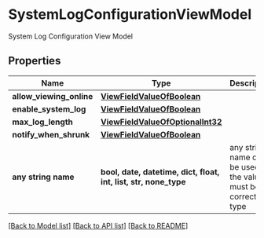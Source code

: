 # SystemLogConfigurationViewModel

System Log Configuration View Model

## Properties
Name | Type | Description | Notes
------------ | ------------- | ------------- | -------------
**allow_viewing_online** | [**ViewFieldValueOfBoolean**](ViewFieldValueOfBoolean.md) |  | [optional] 
**enable_system_log** | [**ViewFieldValueOfBoolean**](ViewFieldValueOfBoolean.md) |  | [optional] 
**max_log_length** | [**ViewFieldValueOfOptionalInt32**](ViewFieldValueOfOptionalInt32.md) |  | [optional] 
**notify_when_shrunk** | [**ViewFieldValueOfBoolean**](ViewFieldValueOfBoolean.md) |  | [optional] 
**any string name** | **bool, date, datetime, dict, float, int, list, str, none_type** | any string name can be used but the value must be the correct type | [optional]

[[Back to Model list]](../README.md#documentation-for-models) [[Back to API list]](../README.md#documentation-for-api-endpoints) [[Back to README]](../README.md)


